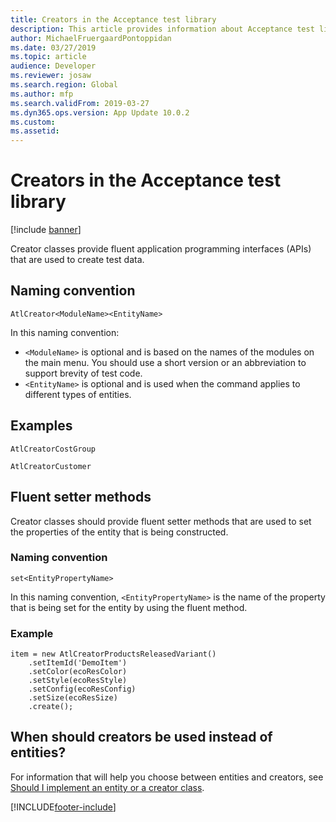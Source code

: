 ```yaml
---
title: Creators in the Acceptance test library
description: This article provides information about Acceptance test library creators.
author: MichaelFruergaardPontoppidan
ms.date: 03/27/2019
ms.topic: article
audience: Developer
ms.reviewer: josaw
ms.search.region: Global
ms.author: mfp
ms.search.validFrom: 2019-03-27
ms.dyn365.ops.version: App Update 10.0.2
ms.custom: 
ms.assetid: 
---
```


# Creators in the Acceptance test library

[!include [banner](../includes/banner.md)]

Creator classes provide fluent application programming interfaces (APIs) that are used to create test data.

## Naming convention

`AtlCreator<ModuleName><EntityName>`

In this naming convention:

+ `<ModuleName>` is optional and is based on the names of the modules on the main menu. You should use a short version or an abbreviation to support brevity of test code.
+ `<EntityName>` is optional and is used when the command applies to different types of entities.

## Examples

```xpp
AtlCreatorCostGroup

AtlCreatorCustomer
```

## Fluent setter methods

Creator classes should provide fluent setter methods that are used to set the properties of the entity that is being constructed.

### Naming convention

`set<EntityPropertyName>`

In this naming convention, `<EntityPropertyName>` is the name of the property that is being set for the entity by using the fluent method.

### Example

```xpp
item = new AtlCreatorProductsReleasedVariant()
    .setItemId('DemoItem')
    .setColor(ecoResColor)
    .setStyle(ecoResStyle)
    .setConfig(ecoResConfig)
    .setSize(ecoResSize)
    .create();
```

## When should creators be used instead of entities?

For information that will help you choose between entities and creators, see [Should I implement an entity or a creator class](atl-faq.md#should-i-implement-an-entity-or-a-creator-class).


[!INCLUDE[footer-include](../../../includes/footer-banner.md)]
